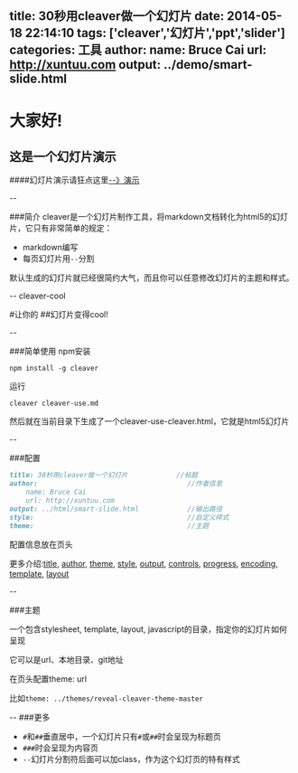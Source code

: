 title: 30秒用cleaver做一个幻灯片
date: 2014-05-18 22:14:10
tags: ['cleaver','幻灯片','ppt','slider']
categories: 工具
author:
    name: Bruce Cai
    url: http://xuntuu.com
output: ../demo/smart-slide.html
-----------------------------

#  大家好!
## 这是一个幻灯片演示

####幻灯片演示请狂点这里[--》演示](/demo/smart-slide.html)

--

###简介
cleaver是一个幻灯片制作工具，将markdown文档转化为html5的幻灯片，它只有非常简单的规定：
+ markdown编写
+ 每页幻灯片用`--`分割

默认生成的幻灯片就已经很简约大气，而且你可以任意修改幻灯片的主题和样式。

<style type="text/css">
	.cleaver-cool{
		color: #66D9EF;
		background-image: url('../img/201401/cleaver-cool.jpg');
	}
</style>

-- cleaver-cool

#让你的
##幻灯片变得cool!

--

###简单使用
npm安装

`npm install -g cleaver`

运行

`cleaver cleaver-use.md`

然后就在当前目录下生成了一个cleaver-use-cleaver.html，它就是html5幻灯片

--

###配置
```markdown
title: 30秒用cleaver做一个幻灯片            //标题
author:									    //作者信息
    name: Bruce Cai
    url: http://xuntuu.com
output: ../html/smart-slide.html            //输出路径
style:                                      //自定义样式
theme:                                      //主题
```
配置信息放在页头

更多介绍:[title](https://github.com/jdan/cleaver/blob/master/docs/options.md#title), [author](https://github.com/jdan/cleaver/blob/master/docs/options.md#author), [theme](https://github.com/jdan/cleaver/blob/master/docs/options.md#theme), [style](https://github.com/jdan/cleaver/blob/master/docs/options.md#style), [output](https://github.com/jdan/cleaver/blob/master/docs/options.md#output), [controls](https://github.com/jdan/cleaver/blob/master/docs/options.md#controls), [progress](https://github.com/jdan/cleaver/blob/master/docs/options.md#progress), [encoding](https://github.com/jdan/cleaver/blob/master/docs/options.md#encoding), [template](https://github.com/jdan/cleaver/blob/master/docs/options.md#template), [layout](https://github.com/jdan/cleaver/blob/master/docs/options.md#layout)

--

###主题

一个包含stylesheet, template, layout, javascript的目录，指定你的幻灯片如何呈现

它可以是url、本地目录、git地址

在页头配置theme: url

比如`theme: ../themes/reveal-cleaver-theme-master`

--
###更多
+ `#`和`##`垂直居中，一个幻灯片只有`#`或`##`时会呈现为标题页
+ `###`时会呈现为内容页
+ `--`幻灯片分割符后面可以加class，作为这个幻灯页的特有样式



